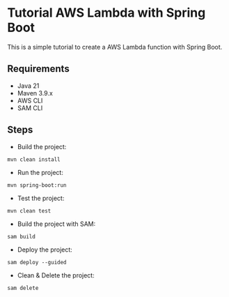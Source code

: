 # Tutorial AWS Lambda with Spring Boot

This is a simple tutorial to create a AWS Lambda function with Spring Boot.

## Requirements
- Java 21
- Maven 3.9.x
- AWS CLI
- SAM CLI

## Steps
- Build the project:
```shell
mvn clean install
```
- Run the project:
```shell
mvn spring-boot:run
```
- Test the project:
```shell
mvn clean test
```
- Build the project with SAM:
```shell
sam build
```
- Deploy the project:
```shell
sam deploy --guided
```
- Clean & Delete the project:
```shell
sam delete
```